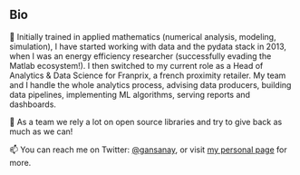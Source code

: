 ## Bio

📜 Initially trained in applied mathematics (numerical analysis, modeling, simulation), I have started working with data and the pydata stack in 2013, when I was an energy efficiency researcher (successfully evading the Matlab ecosystem!).
I then switched to my current role as a Head of Analytics & Data Science for Franprix, a french proximity retailer. My team and I handle the whole analytics process, advising data producers, building data pipelines, implementing ML algorithms, serving reports and dashboards.

🙏 As a team we rely a lot on open source libraries and try to give back as much as we can!

📫 You can reach me on Twitter: [@gansanay](https://twitter.com/gansanay), or visit [my personal page](https://gansanay.com) for more.

<!--
**gansanay/gansanay** is a ✨ _special_ ✨ repository because its `README.md` (this file) appears on your GitHub profile.

Here are some ideas to get you started:

- 🔭 I’m currently working on ...
- 🌱 I’m currently learning ...
- 👯 I’m looking to collaborate on ...
- 🤔 I’m looking for help with ...
- 💬 Ask me about ...
- 📫 How to reach me: ...
- 😄 Pronouns: ...
- ⚡ Fun fact: ...
-->
